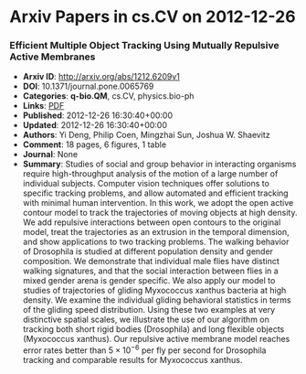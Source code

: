# Arxiv Papers in cs.CV on 2012-12-26
### Efficient Multiple Object Tracking Using Mutually Repulsive Active Membranes
- **Arxiv ID**: http://arxiv.org/abs/1212.6209v1
- **DOI**: 10.1371/journal.pone.0065769
- **Categories**: **q-bio.QM**, cs.CV, physics.bio-ph
- **Links**: [PDF](http://arxiv.org/pdf/1212.6209v1)
- **Published**: 2012-12-26 16:30:40+00:00
- **Updated**: 2012-12-26 16:30:40+00:00
- **Authors**: Yi Deng, Philip Coen, Mingzhai Sun, Joshua W. Shaevitz
- **Comment**: 18 pages, 6 figures, 1 table
- **Journal**: None
- **Summary**: Studies of social and group behavior in interacting organisms require high-throughput analysis of the motion of a large number of individual subjects. Computer vision techniques offer solutions to specific tracking problems, and allow automated and efficient tracking with minimal human intervention. In this work, we adopt the open active contour model to track the trajectories of moving objects at high density. We add repulsive interactions between open contours to the original model, treat the trajectories as an extrusion in the temporal dimension, and show applications to two tracking problems. The walking behavior of Drosophila is studied at different population density and gender composition. We demonstrate that individual male flies have distinct walking signatures, and that the social interaction between flies in a mixed gender arena is gender specific. We also apply our model to studies of trajectories of gliding Myxococcus xanthus bacteria at high density. We examine the individual gliding behavioral statistics in terms of the gliding speed distribution. Using these two examples at very distinctive spatial scales, we illustrate the use of our algorithm on tracking both short rigid bodies (Drosophila) and long flexible objects (Myxococcus xanthus). Our repulsive active membrane model reaches error rates better than $5\times 10^{-6}$ per fly per second for Drosophila tracking and comparable results for Myxococcus xanthus.



